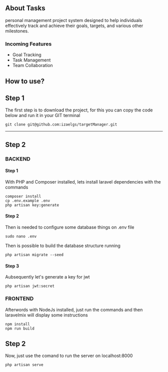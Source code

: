 ## About Tasks

personal management project system designed to help individuals effectively track and achieve their goals, targets, and various other milestones.

### Incoming Features
 - Goal Tracking
 - Task Management
 - Team Collaboration


## How to use?

## Step 1
The first step is to download the project, for this you can copy the code below and run it in your GIT terminal

```
git clone git@github.com:izaelgs/targetManager.git
```
____

## Step 2
### BACKEND
#### Step 1
With PHP and Composer installed, lets install laravel dependencies with the commands
```
composer install
cp .env.example .env
php artisan key:generate
```
#### Step 2
Then is needed to configure some database things on .env file
```
sudo nano .env
```
Then is possible to build the database structure running
```
php artisan migrate --seed
```
#### Step 3
Aubsequently let's generate a key for jwt
```
php artisan jwt:secret
```

### FRONTEND
Afterwords with NodeJs installed, just run the commands and then laravelmix will display some instructions
```
npm install
npm run build
```

## Step 2
Now, just use the comand to run the server on localhost:8000
```
php artisan serve
```
